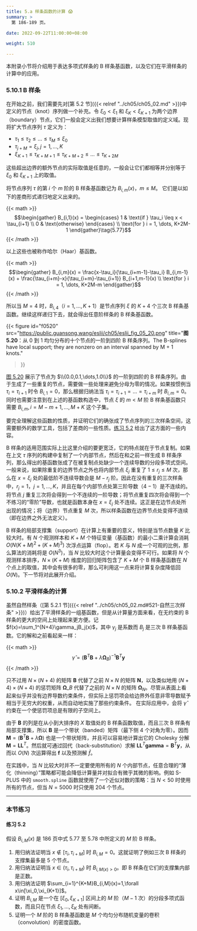 ```yaml
---
title: 5.a 样条函数的计算 😱
summary: >
  第 186-189 页。

date: 2022-09-22T11:00:00+08:00

weight: 510

---
```


本附录小节将介绍用于表达多项式样条的 B 样条基函数，以及它们在平滑样条的计算中的应用。

### 5.10.1 B 样条

在开始之前，我们需要先对[第 5.2 节]({{< relref "../ch05/ch05_02.md" >}})中定义的节点（knot）序列做一个补充。令 $\xi_0<\xi_1$ 和 $\xi_K<\xi_{K+1}$ 为两个边界（boundary）节点，它们一般会定义出我们想要计算样条模型取值的定义域。现将扩大节点序列 $\tau$ 定义为：

- $\tau_1\leq\tau_2\leq\dots\leq\tau_M\leq\xi_0$
- $\tau_{j+M}=\xi_j,j=1,\dots,K$
- $\xi_{K+1}\leq\tau_{K+M+1}\leq\tau_{K+M+2}\leq\dots\leq\tau_{K+2M}$

这些超出边界的额外节点的实际取值是任意的，一般会让它们都相等并分别等于 $\xi_0$ 和 $\xi_{K+1}$ 上的取值。

将节点序列 $\tau$ 的第 $i$ 个 $m$ 阶的 B 样条基函数记为 $B_{i,m}(x)$，$m\leq M$。
它们是以如下的差商形式递归地定义出来的。

{{< math >}}
$$\begin{gather}
B_{i,1}(x) = \begin{cases}
1 & \text{if } \tau_i \leq x < \tau_{i+1} \\
0 & \text{otherwise} \end{cases} \\
\text{for } i = 1, \dots, K+2M-1
\end{gather}\tag{5.77}$$
{{< /math >}}

以上这些也被称作哈尔（Haar）基函数。

{{< math >}}
$$\begin{gather}
B_{i,m}(x) = \frac{x-\tau_i}{\tau_{i+m-1}-\tau_i} B_{i,m-1}(x)
             + \frac{\tau_{i+m}-x}{\tau_{i+m}-\tau_{i+1}} B_{i+1,m-1}(x) \\
\text{for } i = 1, \dots, K+2M-m
\end{gather}$$
$$\tag{5.78}$$
{{< /math >}}

所以当 $M=4$ 时，$B_{i,4}$（$i=1,\dots,K+1$）是节点序列 $\xi$ 的 $K+4$ 个三次 B 样条基函数。继续这样递归下去，就会得出任意阶样条的 B 样条基函数。

{{< figure
  id="f0520"
  src="https://public.guansong.wang/eslii/ch05/eslii_fig_05_20.png"
  title="**图 5.20**：从 0 到 1 均匀分布的十个节点的一阶到四阶 B 样条序列。The B-splines have local support; they are nonzero on an interval spanned by M + 1 knots."
>}}

[图 5.20](#figure-f0520) 展示了节点为 $\\{0.0,0.1,\dots,1.0\\}$ 的一阶到四阶的 B 样条序列。由于生成了一些重复的节点，需要做一些处理来避免分母为零的情况。如果按惯例当 $\tau_i=\tau_{i+1}$ 时令 $B_{i,1}=0$，那么根据归纳法当 $\tau_i=\tau_{i+1}=\dots=\tau_{i+m}$ 时 $B_{i,m}=0$。同时也需要注意到在上述的基函数构造中，节点 $\xi$ 的 $m<M$ 阶 B 样条基函数只需要 $B_{i,m},i=M-m+1,\dots,M+K$ 这个子集。

要完全理解这些函数的性质，并证明它们的确张成了节点序列的三次样条空间，这需要额外的数学工具，包括了差商的一些性质。[练习 5.2](#练习-52) 给出了这方面的一些内容。

B 样条的适用范围实际上比这里介绍的要更宽泛，它的特点就在于节点复制。如果在上文 $\tau$ 序列的构建中复制了一个内部节点，然后在和之前一样生成 B 样条序列，那么得出的基函数张成了在被复制点处缺少一个连续导数的分段多项式空间。一般来说，如果除重复的边界节点之外也将内部节点 $\xi_j$ 重复了 $1\leq r_j\leq M$ 次，那么在 $x=\xi_j$ 处的最低阶不连续导数会是 $M-r_j$ 阶。因此在没有重复的三次样条中，$r_j=1$，$j=1,\dots,K$，并且在每个内部节点处第三阶导数（$4-1$）是不连续的。将节点 $j$ 重复三次将会得到一个不连续的一阶导数；将节点重复四次将会得到一个不练习的“零阶”导数，也就是函数本身在 $x=\xi_j$ 处不连续。这正是在边节点处所出现的情况；将（边界）节点重复 $M$ 次，所以样条函数在边界节点处变得不连续（即在边界之外无法定义）。

B 样条的局部支撑集（support）在计算上有重要的意义，特别是当节点数量 $K$ 比较大时。有 $N$ 个观测样本和 $K+M$ 个特征变量（基函数）的最小二乘计算会消耗 $O(N(K+M)^2+(K+M)^3)$ 次浮点运算（flop）。若 $K$ 与 $N$ 成一个可观的比例，那么算法的消耗将是 $O(N^3)$，当 $N$ 比较大时这个计算量会变得不可行。如果将 $N$ 个观测样本排序，$N\times(K+M)$ 维度的回归矩阵包含了 $K+M$ 个 B 样条基函数在 $N$ 个点上的取值，其中会有很多的零，那么可利用这一点来将计算复杂度降低回 $O(N)$。下一节将对此展开介绍。

### 5.10.2 平滑样条的计算

虽然自然样条（[第 5.2.1 节]({{< relref "../ch05/ch05_02.md#521-自然三次样条" >}})）给出了平滑样条的一组基函数，但是从计算量方面来看，在无约束的 B 样条的更大的空间上处理起来更方便。记 $f(x)=\sum_1^{N+4}\gamma_jB_j(x)$，其中 $\gamma_j$ 是系数而 $B_j$ 是三次 B 样条基函数。它的解和之前看起来一样：

{{< math >}}
$$\hat{\gamma} = (\mathbf{B}^T\mathbf{B} + \lambda \mathbf{\Omega}_B)^{-1}
                 \mathbf{B}^T\mathbf{y} \tag{5.79}$$
{{< /math >}}

只不过用 $N\times(N+4)$ 的矩阵 $\mathbf{B}$ 代替了之前 $N\times N$ 的矩阵 $\mathbf{N}$，以及类似地用 $(N+4)\times(N+4)$ 的惩罚矩阵 $\mathbf{\Omega}\_B$ 代替了之前的 $N\times N$ 的矩阵 $\mathbf{\Omega}_N$。尽管从表面上看起来似乎并没有边界导数约束条件，但实际上惩罚项会给边界外任意非零导数赋予相当于无穷大的权重，从而自动地实施了那些约束条件。
在实际应用中，会将 $\hat{\gamma}$ 约束在一个使惩罚项总是有限的子空间上。

由于 $\mathbf{B}$ 的列是在从小到大排序的 $X$ 取值处的 B 样条函数取值，而且三次 B 样条有局部支撑集，所以 $\mathbf{B}$ 是一个带状（banded）矩阵（最下侧 4 个对角为零）。因而 $\mathbf{M}=(\mathbf{B}^T\mathbf{B}+\lambda\mathbf{\Omega})$ 也是一个带状矩阵，并且可以容易地计算出它的 Cholesky 分解 $\mathbf{M}=\mathbf{L}\mathbf{L}^T$。然后就可通过回代（back-substitution）求解 $\mathbf{L}\mathbf{L}^T\mathbf{gamma}=\mathbf{B}^T\mathbf{y}$，从而以 $O(N)$ 次运算得出 $\mathbf{f}$ 以及预测解 $\hat{f}$。

在实践中，当 $N$ 比较大时并不一定要使用所有的 $N$ 个内部节点，任意合理的“薄化（thinning）”策略都可能会降低计算量并对拟合有微乎其微的影响。例如 S-PLUS 中的 `smooth.spline` 函数就使用了一个近似对数的策略：当 $N<50$ 时使用所有的节点，但当 $N=5000$ 时只使用 204 个节点。

----------

### 本节练习

#### 练习 5.2

假设 $B_{i,M}(x)$ 是 186 页中式 5.77 至 5.78 中所定义的 $M$ 阶 B 样条。

1. 用归纳法证明当 $x\notin[\tau_i,\tau_{i+M}]$ 时 $B_{i,M}=0$。这就证明了例如三次 B 样条的支撑集最多是 5 个节点。
2. 用归纳法证明当 $x\in(\tau_i,\tau_{i+M})$ 时 $B_{i,M(x)>0}$。即 B 样条在它们的支撑集内部是正数。
3. 用归纳法证明 $\sum_{i=1}^{K+M}B_{i,M}(x)=1,\forall x\in[\xi_0,\xi_{K+1}]$。
4. 证明 $B_{i,M}$ 是一个在 $[\xi_0,\xi_{K+1}]$ 区间上的 $M$ 阶（$M-1$ 次）的分段多项式函数，而且只在节点 $\xi_1,\dots,\xi_K$ 处有间断。
5. 证明一个 $M$ 阶的 B 样条基函数是 $M$ 个均匀分布随机变量的卷积（convolution）的密度函数。